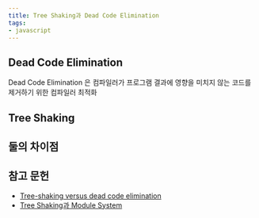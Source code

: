 ```yaml
---
title: Tree Shaking과 Dead Code Elimination
tags:
- javascript
---
```


## Dead Code Elimination  
Dead Code Elimination 은 컴파일러가 프로그램 결과에 영향을 미치지 않는 코드를 제거하기 위한 컴파일러 최적화

## Tree Shaking

## 둘의 차이점

## 참고 문헌
- [Tree-shaking versus dead code elimination](https://medium.com/@Rich_Harris/tree-shaking-versus-dead-code-elimination-d3765df85c80)
- [Tree Shaking과 Module System](https://so-so.dev/web/tree-shaking-module-system/)



